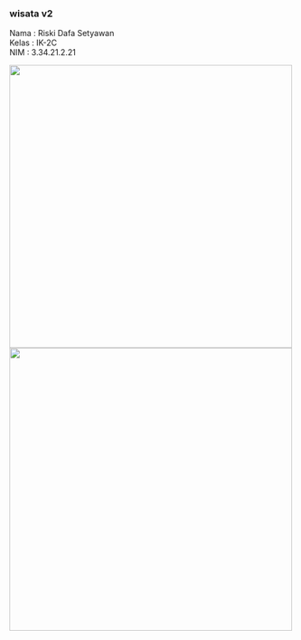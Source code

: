 ### wisata v2
Nama : Riski Dafa Setyawan <br />
Kelas : IK-2C <br />
NIM : 3.34.21.2.21

<img src="https://user-images.githubusercontent.com/94169174/211987417-4c227595-1d96-41aa-82b8-d40821361911.png" width="500" />
<img src="https://user-images.githubusercontent.com/94169174/211987435-c7fed4aa-7a36-4a60-980d-fa59938477f4.png" width="500" />
